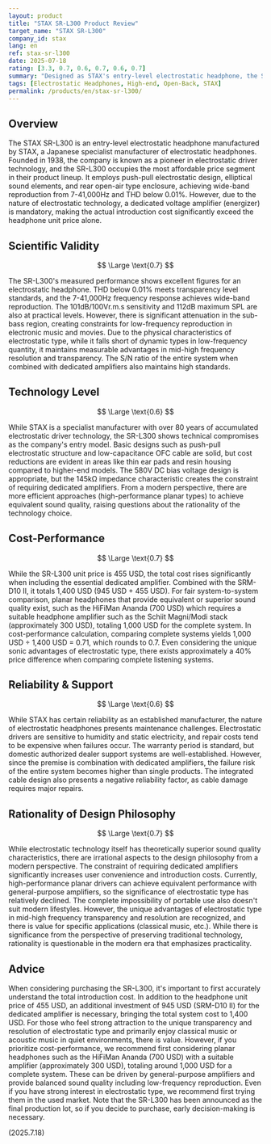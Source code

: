 ```yaml
---
layout: product
title: "STAX SR-L300 Product Review"
target_name: "STAX SR-L300"
company_id: stax
lang: en
ref: stax-sr-l300
date: 2025-07-18
rating: [3.3, 0.7, 0.6, 0.7, 0.6, 0.7]
summary: "Designed as STAX's entry-level electrostatic headphone, the SR-L300 delivers the characteristic transparency and resolution of electrostatic technology, achieving reasonable cost-performance even when combined with its dedicated amplifier compared to equivalent products"
tags: [Electrostatic Headphones, High-end, Open-Back, STAX]
permalink: /products/en/stax-sr-l300/
---
```

## Overview

The STAX SR-L300 is an entry-level electrostatic headphone manufactured by STAX, a Japanese specialist manufacturer of electrostatic headphones. Founded in 1938, the company is known as a pioneer in electrostatic driver technology, and the SR-L300 occupies the most affordable price segment in their product lineup. It employs push-pull electrostatic design, elliptical sound elements, and rear open-air type enclosure, achieving wide-band reproduction from 7-41,000Hz and THD below 0.01%. However, due to the nature of electrostatic technology, a dedicated voltage amplifier (energizer) is mandatory, making the actual introduction cost significantly exceed the headphone unit price alone.

## Scientific Validity

$$ \Large \text{0.7} $$

The SR-L300's measured performance shows excellent figures for an electrostatic headphone. THD below 0.01% meets transparency level standards, and the 7-41,000Hz frequency response achieves wide-band reproduction. The 101dB/100Vr.m.s sensitivity and 112dB maximum SPL are also at practical levels. However, there is significant attenuation in the sub-bass region, creating constraints for low-frequency reproduction in electronic music and movies. Due to the physical characteristics of electrostatic type, while it falls short of dynamic types in low-frequency quantity, it maintains measurable advantages in mid-high frequency resolution and transparency. The S/N ratio of the entire system when combined with dedicated amplifiers also maintains high standards.

## Technology Level

$$ \Large \text{0.6} $$

While STAX is a specialist manufacturer with over 80 years of accumulated electrostatic driver technology, the SR-L300 shows technical compromises as the company's entry model. Basic designs such as push-pull electrostatic structure and low-capacitance OFC cable are solid, but cost reductions are evident in areas like thin ear pads and resin housing compared to higher-end models. The 580V DC bias voltage design is appropriate, but the 145kΩ impedance characteristic creates the constraint of requiring dedicated amplifiers. From a modern perspective, there are more efficient approaches (high-performance planar types) to achieve equivalent sound quality, raising questions about the rationality of the technology choice.

## Cost-Performance

$$ \Large \text{0.7} $$

While the SR-L300 unit price is 455 USD, the total cost rises significantly when including the essential dedicated amplifier. Combined with the SRM-D10 II, it totals 1,400 USD (945 USD + 455 USD). For fair system-to-system comparison, planar headphones that provide equivalent or superior sound quality exist, such as the HiFiMan Ananda (700 USD) which requires a suitable headphone amplifier such as the Schiit Magni/Modi stack (approximately 300 USD), totaling 1,000 USD for the complete system. In cost-performance calculation, comparing complete systems yields 1,000 USD ÷ 1,400 USD = 0.71, which rounds to 0.7. Even considering the unique sonic advantages of electrostatic type, there exists approximately a 40% price difference when comparing complete listening systems.

## Reliability & Support

$$ \Large \text{0.6} $$

While STAX has certain reliability as an established manufacturer, the nature of electrostatic headphones presents maintenance challenges. Electrostatic drivers are sensitive to humidity and static electricity, and repair costs tend to be expensive when failures occur. The warranty period is standard, but domestic authorized dealer support systems are well-established. However, since the premise is combination with dedicated amplifiers, the failure risk of the entire system becomes higher than single products. The integrated cable design also presents a negative reliability factor, as cable damage requires major repairs.

## Rationality of Design Philosophy

$$ \Large \text{0.7} $$

While electrostatic technology itself has theoretically superior sound quality characteristics, there are irrational aspects to the design philosophy from a modern perspective. The constraint of requiring dedicated amplifiers significantly increases user convenience and introduction costs. Currently, high-performance planar drivers can achieve equivalent performance with general-purpose amplifiers, so the significance of electrostatic type has relatively declined. The complete impossibility of portable use also doesn't suit modern lifestyles. However, the unique advantages of electrostatic type in mid-high frequency transparency and resolution are recognized, and there is value for specific applications (classical music, etc.). While there is significance from the perspective of preserving traditional technology, rationality is questionable in the modern era that emphasizes practicality.

## Advice

When considering purchasing the SR-L300, it's important to first accurately understand the total introduction cost. In addition to the headphone unit price of 455 USD, an additional investment of 945 USD (SRM-D10 II) for the dedicated amplifier is necessary, bringing the total system cost to 1,400 USD. For those who feel strong attraction to the unique transparency and resolution of electrostatic type and primarily enjoy classical music or acoustic music in quiet environments, there is value. However, if you prioritize cost-performance, we recommend first considering planar headphones such as the HiFiMan Ananda (700 USD) with a suitable amplifier (approximately 300 USD), totaling around 1,000 USD for a complete system. These can be driven by general-purpose amplifiers and provide balanced sound quality including low-frequency reproduction. Even if you have strong interest in electrostatic type, we recommend first trying them in the used market. Note that the SR-L300 has been announced as the final production lot, so if you decide to purchase, early decision-making is necessary.

(2025.7.18)